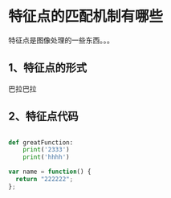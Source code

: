 # 特征点的匹配机制有哪些

特征点是图像处理的一些东西。。。

## 1、特征点的形式

巴拉巴拉

## 2、特征点代码

```python

def greatFunction:
    print('2333')
    print('hhhh')

```

```js
var name = function() {
  return "222222";
};
```

